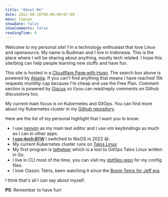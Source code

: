 ```yaml
---
title: "About Me"
date: 2022-08-18T00:00:00+07:00
menu: topnav
showDate: false
showComments: false
readingTime: 0
---
```

Welcome to my personal site! I'm a technology enthusiast that love Linux and opensource.
My name is Budiman and I live in Indonesia.
This is the place where I will be sharing about anything, mostly tech related.
I hope this site/blog can help people learning new stuffs and have fun.

This site is hosted in a [Cloudflare Page with Hugo](https://developers.cloudflare.com/pages/framework-guides/deploy-a-hugo-site/).
The search box above is powered by [Algolia](https://www.algolia.com/).
If you can't find anything that means I have reached 10k requests monthly cap because I'm cheap and use the Free Plan.
Comment section is powered by [Giscus](https://giscus.app/) so I/you can read/reply comments on Github discussions too.

My current main focus is on Kubernetes and GitOps.
You can find more about my Kubernetes cluster in my [Github repository](https://github.com/budimanjojo/home-cluster).

Here are the list of my personal highlight that I want you to know:

- I use [neovim](https://neovim.io/) as my main text editor and I use vim keybindings as much as I can in other apps.
- ~~[I use Arch BTW](https://knowyourmeme.com/memes/btw-i-use-arch)~~ I switched to NixOS in 2022 😃.
- My current Kubernetes cluster runs on [Talos Linux](https://www.talos.dev/)
- My first program is [talhelper](https://github.com/budimanjojo/talhelper) which is a tool to GitOps Talos Linux written in Go.
- I live in CLI most of the time, you can visit my [dotfiles repo](https://github.com/budimanjojo/dotfiles) for my config files.
- I love Classic Tetris, been watching it since the [Boom Tetris for Jeff era](https://tetrisinterest.com/boom-tetris-for-jeff/).

I think that's all I can say about myself.

**PS**: Remember to have fun!
